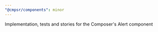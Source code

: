 ```yaml
---
"@cmpsr/components": minor
---
```


Implementation, tests and stories for the Composer's Alert component
